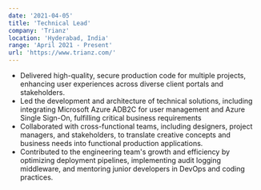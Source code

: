 ```yaml
---
date: '2021-04-05'
title: 'Technical Lead'
company: 'Trianz'
location: 'Hyderabad, India'
range: 'April 2021 - Present'
url: 'https://www.trianz.com/'
---
```


- Delivered high-quality, secure production code for multiple projects, enhancing user experiences across diverse client portals and stakeholders.
- Led the development and architecture of technical solutions, including integrating Microsoft Azure ADB2C for user management and Azure Single Sign-On, fulfilling critical business requirements
- Collaborated with cross-functional teams, including designers, project managers, and stakeholders, to translate creative concepts and business needs into functional production applications.
- Contributed to the engineering team's growth and efficiency by optimizing deployment pipelines, implementing audit logging middleware, and mentoring junior developers in DevOps and coding practices.
